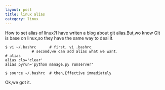 ```yaml
---
layout: post
title: linux alias
category: linux
---
```


How to set alias of linux?I have writen a blog about git alias.But,wo know GIt is base on linux,so they have the same way to deal it.

	$ vi ~/.bashrc		# first, vi .bashrc
				# second,we can add alias what we want.
	# alias
	alias cls='clear'
	alias pyrun='python manage.py runserver'

	$ source ~/.bashrc	# then,Effective immediately

Ok,we got it.

